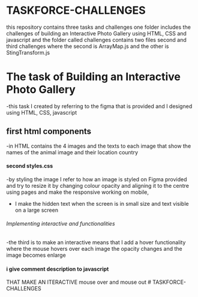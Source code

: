 
# TASKFORCE-CHALLENGES
this repository contains three tasks and challenges one folder includes the challenges of building an  Interactive Photo Gallery using HTML, CSS and javascript  and the folder called challenges contains two files  second and third challenges where the second is ArrayMap.js   and the other is StingTransform.js

#  The task of Building an Interactive Photo Gallery

-this task I created by referring to the figma that is provided and I designed 
using HTML, CSS, javascript

## first html components
-in HTML contains the 4 images and the texts to each image that show the names of the animal image and their location country

#### second styles.css 
-by styling the image I refer to how an image is styled on Figma provided 
and try to resize it by changing colour opacity and aligning it to the centre using pages
and make the responsive
working on mobile, 
- I make the hidden text when the screen is in small size and text visible on a large screen



###### Implementing interactive and functionalities

-the third is to make an interactive  means that I add a hover functionality where the mouse hovers over each image the opacity changes and the image becomes enlarge 

#### i give comment description  to javascript 

THAT MAKE AN ITERACTIVE mouse over and mouse out
#   T A S K F O R C E - C H A L L E N G E S  
 